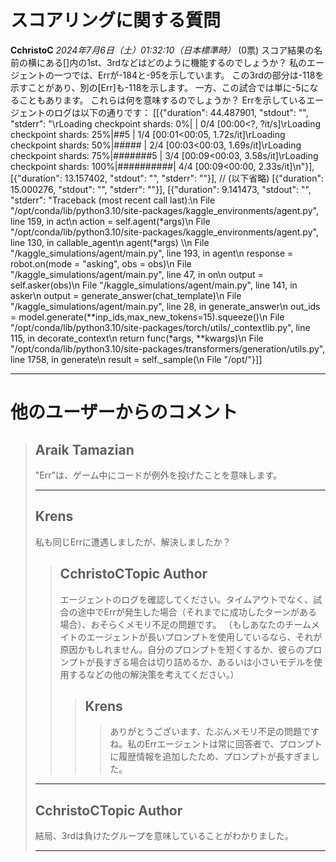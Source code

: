 # スコアリングに関する質問
**CchristoC** *2024年7月6日（土）01:32:10（日本標準時）* (0票)
スコア結果の名前の横にある[]内の1st、3rdなどはどのように機能するのでしょうか？ 
私のエージェントの一つでは、Errが-184と-95を示しています。 
この3rdの部分は-118を示すことがあり、別の[Err]も-118を示します。 
一方、この試合では単に-5になることもあります。 
これらは何を意味するのでしょうか？ 
Errを示しているエージェントのログは以下の通りです：
[[{"duration": 44.487901, "stdout": "", "stderr": "\rLoading checkpoint shards:   0%|          | 0/4 [00:00<?, ?it/s]\rLoading checkpoint shards:  25%|##5       | 1/4 [00:01<00:05,  1.72s/it]\rLoading checkpoint shards:  50%|#####     | 2/4 [00:03<00:03,  1.69s/it]\rLoading checkpoint shards:  75%|#######5  | 3/4 [00:09<00:03,  3.58s/it]\rLoading checkpoint shards: 100%|##########| 4/4 [00:09<00:00,  2.33s/it]\n"}],
 [{"duration": 13.157402, "stdout": "", "stderr": ""}],
 // (以下省略)
  [{"duration": 15.000276, "stdout": "", "stderr": ""}],
 [{"duration": 9.141473, "stdout": "", "stderr": "Traceback (most recent call last):\n  File \"/opt/conda/lib/python3.10/site-packages/kaggle_environments/agent.py\", line 159, in act\n    action = self.agent(*args)\n  File \"/opt/conda/lib/python3.10/site-packages/kaggle_environments/agent.py\", line 130, in callable_agent\n    agent(*args) \\\n  File \"/kaggle_simulations/agent/main.py\", line 193, in agent\n    response = robot.on(mode = \"asking\", obs = obs)\n  File \"/kaggle_simulations/agent/main.py\", line 47, in on\n    output = self.asker(obs)\n  File \"/kaggle_simulations/agent/main.py\", line 141, in asker\n    output = generate_answer(chat_template)\n  File \"/kaggle_simulations/agent/main.py\", line 28, in generate_answer\n    out_ids = model.generate(**inp_ids,max_new_tokens=15).squeeze()\n  File \"/opt/conda/lib/python3.10/site-packages/torch/utils/_contextlib.py\", line 115, in decorate_context\n    return func(*args, **kwargs)\n  File \"/opt/conda/lib/python3.10/site-packages/transformers/generation/utils.py\", line 1758, in generate\n    result = self._sample(\n  File \"/opt/"}]]

---
# 他のユーザーからのコメント
> ## Araik Tamazian
> 
> "Err"は、ゲーム中にコードが例外を投げたことを意味します。
> 
> ---
> ## Krens
> 
> 私も同じErrに遭遇しましたが、解決しましたか？
> 
> > ## CchristoCTopic Author
> > 
> > エージェントのログを確認してください。タイムアウトでなく、試合の途中でErrが発生した場合（それまでに成功したターンがある場合）、おそらくメモリ不足の問題です。 （もしあなたのチームメイトのエージェントが長いプロンプトを使用しているなら、それが原因かもしれません。自分のプロンプトを短くするか、彼らのプロンプトが長すぎる場合は切り詰めるか、あるいは小さいモデルを使用するなどの他の解決策を考えてください。）
> > 
> > 
> > > ## Krens
> > > > ありがとうございます、たぶんメモリ不足の問題ですね。私のErrエージェントは常に回答者で、プロンプトに履歴情報を追加したため、プロンプトが長すぎました。
> > > > 
> > > > 
> ---
> ## CchristoCTopic Author
> 
> 結局、3rdは負けたグループを意味していることがわかりました。
> 
> ---
